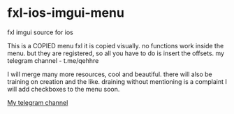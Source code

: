 # fxl-ios-imgui-menu
fxl imgui source for ios

This is a COPIED menu fxl it is copied visually. no functions work inside the menu. but they are registered, so all you have to do is insert the offsets. my telegram channel - t.me/qehhre 

I will merge many more resources, cool and beautiful. there will also be training on creation and the like. draining without mentioning is a complaint I will add checkboxes to the menu soon.

[My telegram channel](https://t.me/qehhre)
